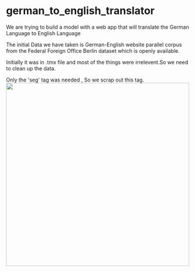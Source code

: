 # german_to_english_translator
We are trying to build a model with a web app that will translate the German Language to English Language

The initial Data we have taken is German-English website parallel corpus from the Federal Foreign Office Berlin dataset which is openly available.


Initially it was in .tmx file and most of the things were irrelevent.So we need to clean up the data.

Only the 'seg' tag was needed , So we scrap out this tag.
<br>
<img height="500" src="https://github.com/tammy3107/german_to_english_translator/blob/master/Screenshot%20from%202020-03-03%2019-22-12.png"/>
<br>
